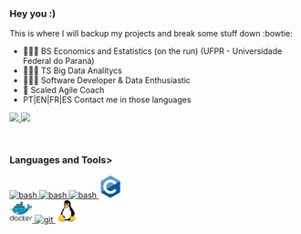 ### Hey you :)



This is  where I will backup my projects and break some stuff down :bowtie:

- 👨🏻‍🎓&nbsp;BS Economics and Estatistics (on the run) (UFPR - Universidade Federal do Paraná) 
- 👨🏻‍🎓&nbsp;TS Big Data Analitycs
- 👨🏻‍💻&nbsp;Software Developer & Data Enthusiastic 
- 🚆&nbsp;Scaled Agile Coach
- PT|EN|FR|ES Contact me in those languages 





<p>


  <a target="_blank" href="https://www.linkedin.com/in/rafaeldiascwb/"><img src="https://img.shields.io/badge/LinkedIn-0077B5?style=for-the-badge&logo=linkedin&logoColor=white">   </a>
 <a target="_blank" href="mailto:rwdias1991@gmail.com"><img src="https://img.shields.io/badge/Gmail-D14836?style=for-the-badge&logo=gmail&logoColor=white"></a>
  </p>
</br>




<h3><align="left">Languages and Tools></h3>

<a href="https://aws.amazon.com/" target="_blank" rel="aws"> <img src="https://www.logo.wine/a/logo/Amazon_Web_Services/Amazon_Web_Services-Logo.wine.svg" alt="bash" width="40" height="40"/> </a> 
<a href="https://www.python.org" target="_blank" rel="python"> <img src="https://www.pngmart.com/files/7/Python-Transparent-Background.png" alt="bash" width="40" height="40"/> </a> 
<a href="https://www.gnu.org/software/bash/" target="_blank" rel="noreferrer"> <img src="https://www.vectorlogo.zone/logos/gnu_bash/gnu_bash-icon.svg" alt="bash" width="40" height="40"/> </a> 
<a href="https://www.cprogramming.com/" target="_blank" rel="noreferrer"> <img src="https://raw.githubusercontent.com/devicons/devicon/master/icons/c/c-original.svg" alt="c" width="40" height="40"/> </a>  
<a href="https://www.docker.com/" target="_blank" rel="noreferrer"> <img src="https://raw.githubusercontent.com/devicons/devicon/master/icons/docker/docker-original-wordmark.svg" alt="docker" width="40" height="40"/> </a> 
<a href="https://git-scm.com/" target="_blank" rel="noreferrer"> <img src="https://www.vectorlogo.zone/logos/git-scm/git-scm-icon.svg" alt="git" width="40" height="40"/> </a> 
<a href="https://www.linux.org/" target="_blank" rel="noreferrer"> <img src="https://raw.githubusercontent.com/devicons/devicon/master/icons/linux/linux-original.svg" alt="linux" width="40" height="40"/> </a> 

  <br/>
  <br/>




